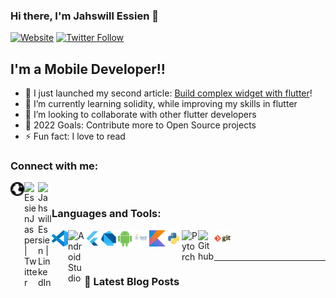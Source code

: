 ### Hi there, I'm Jahswill Essien 👋 

[![Website](https://img.shields.io/website?label=jahswill-dev.web.app&style=for-the-badge&url=https%3A%2F%2Fjahswill-dev.web.app)](https://jahswill-dev.web.app/)
[![Twitter Follow](https://img.shields.io/twitter/follow/EssienJasper?color=1DA1F2&logo=twitter&style=for-the-badge)](https://twitter.com/intent/follow?original_referer=https%3A%2F%2Fgithub.com%2FJasperEssien2&screen_name=EssienJasper)

## I'm a Mobile Developer!!

- 🔭 I just launched my second article: [Build complex widget with flutter][article]!
- 🌱 I’m currently learning solidity, while improving my skills in flutter 
- 👯 I’m looking to collaborate with other flutter developers
- 🥅 2022 Goals: Contribute more to Open Source projects
- ⚡ Fun fact: I love to read

### Connect with me:

[<img align="left" alt="jahswill-dev.web.app" width="22px" src="https://raw.githubusercontent.com/iconic/open-iconic/master/svg/globe.svg" />][website]
[<img align="left" alt="EssienJasper | Twitter" width="22px" src="https://cdn.jsdelivr.net/npm/simple-icons@v3/icons/twitter.svg" />][twitter]
[<img align="left" alt="Jahswill Essien | LinkedIn" width="22px" src="https://cdn.jsdelivr.net/npm/simple-icons@v3/icons/linkedin.svg" />][linkedin]

<br />

### Languages and Tools:

[<img align="left" alt="Visual Studio Code" width="26px" src="https://raw.githubusercontent.com/github/explore/80688e429a7d4ef2fca1e82350fe8e3517d3494d/topics/visual-studio-code/visual-studio-code.png" />][website]
[<img align="left" alt="Android Studio" width="26px" src="https://e7.pngegg.com/pngimages/466/228/png-clipart-android-studio-integrated-development-environment-logo-android-studio-logo.png" />][website]
[<img align="left" alt="Flutter" width="26px" src="https://raw.githubusercontent.com/github/explore/80688e429a7d4ef2fca1e82350fe8e3517d3494d/topics/flutter/flutter.png" />][website]
[<img align="left" alt="Dart" width="26px" src="https://raw.githubusercontent.com/github/explore/80688e429a7d4ef2fca1e82350fe8e3517d3494d/topics/dart/dart.png" />][website]
[<img align="left" alt="Android" width="26px" src="https://raw.githubusercontent.com/github/explore/80688e429a7d4ef2fca1e82350fe8e3517d3494d/topics/android/android.png" />][website]
[<img align="left" alt="Java" width="26px" src="https://raw.githubusercontent.com/github/explore/80688e429a7d4ef2fca1e82350fe8e3517d3494d/topics/java/java.png" />][website]
[<img align="left" alt="Kotlin" width="26px" src="https://raw.githubusercontent.com/github/explore/80688e429a7d4ef2fca1e82350fe8e3517d3494d/topics/kotlin/kotlin.png" />][website]
[<img align="left" alt="Python" width="26px" src="https://raw.githubusercontent.com/github/explore/80688e429a7d4ef2fca1e82350fe8e3517d3494d/topics/python/python.png" />][website]
[<img align="left" alt="Pytorch" width="26px" src="https://s3.us-east-2.amazonaws.com/aiworkbox/technology-images/pytorch_logo_200x200.png" />][website]
[<img align="left" alt="Github" width="26px" src="https://upload.wikimedia.org/wikipedia/commons/thumb/9/91/Octicons-mark-github.svg/2048px-Octicons-mark-github.svg.png" />][website]
[<img align="left" alt="Git" width="26px" src="https://raw.githubusercontent.com/github/explore/80688e429a7d4ef2fca1e82350fe8e3517d3494d/topics/git/git.png" />][website]

<br />
<br />

---

### 📕 Latest Blog Posts
<!-- HASHNODE:START -->
<!-- HASHNODE:END -->

[website]: https://jahswill-dev.web.app/
[article]: https://jasper-dev.hashnode.dev/build-complex-widgets-with-flutter
[blog]: http://vsCodeHero.com
[twitter]: https://twitter.com/EssienJasper
[linkedin]: https://www.linkedin.com/in/jahswill-essien-9b0221168/
